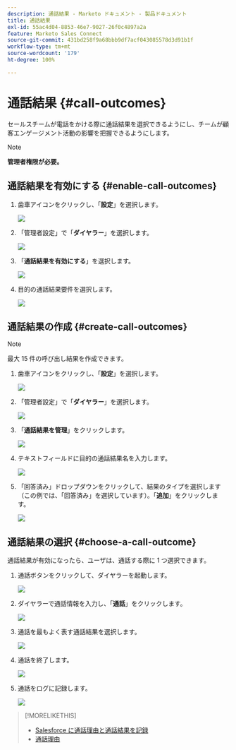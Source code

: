 ```yaml
---
description: 通話結果 - Marketo ドキュメント - 製品ドキュメント
title: 通話結果
exl-id: 55ac4d04-8853-46e7-9027-26f0c4897a2a
feature: Marketo Sales Connect
source-git-commit: 431bd258f9a68bbb9df7acf043085578d3d91b1f
workflow-type: tm+mt
source-wordcount: '179'
ht-degree: 100%

---
```


# 通話結果 {#call-outcomes}

セールスチームが電話をかける際に通話結果を選択できるようにし、チームが顧客エンゲージメント活動の影響を把握できるようにします。

>[!NOTE]
>
>**管理者権限が必要。**

## 通話結果を有効にする {#enable-call-outcomes}

1. 歯車アイコンをクリックし、「**設定**」を選択します。

   ![](assets/call-outcomes-1.png)

1. 「管理者設定」で「**ダイヤラー**」を選択します。

   ![](assets/call-outcomes-2.png)

1. 「**通話結果を有効にする**」を選択します。

   ![](assets/call-outcomes-3.png)

1. 目的の通話結果要件を選択します。

   ![](assets/call-outcomes-4.png)

## 通話結果の作成 {#create-call-outcomes}

>[!NOTE]
>
>最大 15 件の呼び出し結果を作成できます。

1. 歯車アイコンをクリックし、「**設定**」を選択します。

   ![](assets/call-outcomes-5.png)

1. 「管理者設定」で「**ダイヤラー**」を選択します。

   ![](assets/call-outcomes-6.png)

1. 「**通話結果を管理**」をクリックします。

   ![](assets/call-outcomes-7.png)

1. テキストフィールドに目的の通話結果名を入力します。

   ![](assets/call-outcomes-8.png)

1. 「回答済み」ドロップダウンをクリックして、結果のタイプを選択します（この例では、「回答済み」を選択しています）。「**追加**」をクリックします。

   ![](assets/call-outcomes-9.png)

## 通話結果の選択 {#choose-a-call-outcome}

通話結果が有効になったら、ユーザは、通話する際に 1 つ選択できます。

1. 通話ボタンをクリックして、ダイヤラーを起動します。

   ![](assets/call-outcomes-10.png)

1. ダイヤラーで通話情報を入力し、「**通話**」をクリックします。

   ![](assets/call-outcomes-11.png)

1. 通話を最もよく表す通話結果を選択します。

   ![](assets/call-outcomes-12.png)

1. 通話を終了します。

   ![](assets/call-outcomes-13.png)

1. 通話をログに記録します。

   ![](assets/call-outcomes-14.png)

>[!MORELIKETHIS]
>
>* [Salesforce に通話理由と通話結果を記録](/help/marketo/product-docs/marketo-sales-connect/phone/log-call-reasons-and-call-outcomes-to-salesforce.md)
>* [通話理由](/help/marketo/product-docs/marketo-sales-connect/phone/call-reasons.md)
